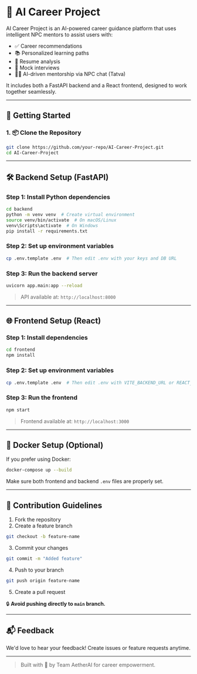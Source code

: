 # 🧠 AI Career Project

AI Career Project is an AI-powered career guidance platform that uses intelligent NPC mentors to assist users with:

- ✅ Career recommendations
- 📚 Personalized learning paths
- 📄 Resume analysis
- 🎤 Mock interviews
- 👩‍🏫 AI-driven mentorship via NPC chat (Tatva)

It includes both a FastAPI backend and a React frontend, designed to work together seamlessly.

---

## 🚀 Getting Started

### 1. 📦 Clone the Repository
```bash
git clone https://github.com/your-repo/AI-Career-Project.git
cd AI-Career-Project
```

---

## 🛠 Backend Setup (FastAPI)

### Step 1: Install Python dependencies
```bash
cd backend
python -m venv venv  # Create virtual environment
source venv/bin/activate  # On macOS/Linux
venv\Scripts\activate  # On Windows
pip install -r requirements.txt
```

### Step 2: Set up environment variables
```bash
cp .env.template .env  # Then edit .env with your keys and DB URL
```

### Step 3: Run the backend server
```bash
uvicorn app.main:app --reload
```

> API available at: `http://localhost:8000`

---

## 🌐 Frontend Setup (React)

### Step 1: Install dependencies
```bash
cd frontend
npm install
```

### Step 2: Set up environment variables
```bash
cp .env.template .env  # Then edit .env with VITE_BACKEND_URL or REACT_APP_API_URL
```

### Step 3: Run the frontend
```bash
npm start
```

> Frontend available at: `http://localhost:3000`

---

## 🐳 Docker Setup (Optional)

If you prefer using Docker:
```bash
docker-compose up --build
```

Make sure both frontend and backend `.env` files are properly set.

---

## 🤝 Contribution Guidelines

1. Fork the repository
2. Create a feature branch
```bash
git checkout -b feature-name
```
3. Commit your changes
```bash
git commit -m "Added feature"
```
4. Push to your branch
```bash
git push origin feature-name
```
5. Create a pull request

🔒 **Avoid pushing directly to `main` branch.**

---
## 📬 Feedback
We'd love to hear your feedback! Create issues or feature requests anytime.

---

> Built with 💙 by Team AetherAI for career empowerment.
